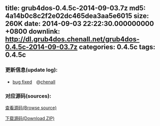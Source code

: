 title: grub4dos-0.4.5c-2014-09-03.7z
md5: 4a14b0c8c2f2e02dc465dea3aa5e6015
size: 260K
date: 2014-09-03 22:22:30.000000000 +0800
downlink: http://dl.grub4dos.chenall.net/grub4dos-0.4.5c-2014-09-03.7z
categories: 0.4.5c
tags: 0.4.5c
---


### 更新信息(update log):
  * [bug fixed](https://github.com/chenall/grub4dos/commit/08851726a6ccfc2232aa13e178f17adda6e0ebf4)　@[chenall](https://github.com/chenall)

### 对应源码(sources):
  [查看源码(Browse source)](https://github.com/chenall/grub4dos/tree/08851726a6ccfc2232aa13e178f17adda6e0ebf4)

  [下载源码(Download ZIP)](https://github.com/chenall/grub4dos/archive/08851726a6ccfc2232aa13e178f17adda6e0ebf4.zip)
